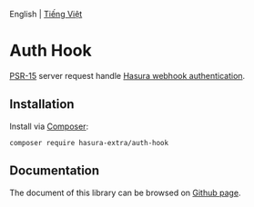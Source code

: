 English | [Tiếng Việt](./README-VI.md)

Auth Hook
=========

[PSR-15](https://www.php-fig.org/psr/psr-15/) server request handle [Hasura webhook authentication](https://hasura.io/docs/latest/graphql/core/auth/authentication/webhook.html#).

Installation
------------

Install via [Composer](https://getcomposer.org/):

```shell
composer require hasura-extra/auth-hook
```

Documentation
------

The document of this library can be browsed on [Github page](https://hasura-extra.github.io/).

